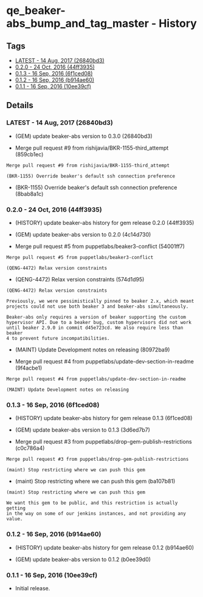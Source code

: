 # qe_beaker-abs_bump_and_tag_master - History
## Tags
* [LATEST - 14 Aug, 2017 (26840bd3)](#LATEST)
* [0.2.0 - 24 Oct, 2016 (44ff3935)](#0.2.0)
* [0.1.3 - 16 Sep, 2016 (6f1ced08)](#0.1.3)
* [0.1.2 - 16 Sep, 2016 (b914ae60)](#0.1.2)
* [0.1.1 - 16 Sep, 2016 (10ee39cf)](#0.1.1)

## Details
### <a name = "LATEST">LATEST - 14 Aug, 2017 (26840bd3)

* (GEM) update beaker-abs version to 0.3.0 (26840bd3)

* Merge pull request #9 from rishijavia/BKR-1155-third_attempt (859cb1ec)


```
Merge pull request #9 from rishijavia/BKR-1155-third_attempt

(BKR-1155) Override beaker's default ssh connection preference
```
* (BKR-1155) Override beaker's default ssh connection preference (8bab8a1c)

### <a name = "0.2.0">0.2.0 - 24 Oct, 2016 (44ff3935)

* (HISTORY) update beaker-abs history for gem release 0.2.0 (44ff3935)

* (GEM) update beaker-abs version to 0.2.0 (4c14d730)

* Merge pull request #5 from puppetlabs/beaker3-conflict (54001ff7)


```
Merge pull request #5 from puppetlabs/beaker3-conflict

(QENG-4472) Relax version constraints
```
* (QENG-4472) Relax version constraints (574d1d95)


```
(QENG-4472) Relax version constraints

Previously, we were pessimistically pinned to beaker 2.x, which meant
projects could not use both beaker 3 and beaker-abs simultaneously.

Beaker-abs only requires a version of beaker supporting the custom
hypervisor API. Due to a beaker bug, custom hypervisors did not work
until beaker 2.9.0 in commit d45e723cd. We also require less than beaker
4 to prevent future incompatibilities.
```
* (MAINT) Update Development notes on releasing (80972ba9)

* Merge pull request #4 from puppetlabs/update-dev-section-in-readme (9f4acbe1)


```
Merge pull request #4 from puppetlabs/update-dev-section-in-readme

(MAINT) Update Development notes on releasing
```
### <a name = "0.1.3">0.1.3 - 16 Sep, 2016 (6f1ced08)

* (HISTORY) update beaker-abs history for gem release 0.1.3 (6f1ced08)

* (GEM) update beaker-abs version to 0.1.3 (3d6ed7b7)

* Merge pull request #3 from puppetlabs/drop-gem-publish-restrictions (c0c786a4)


```
Merge pull request #3 from puppetlabs/drop-gem-publish-restrictions

(maint) Stop restricting where we can push this gem
```
* (maint) Stop restricting where we can push this gem (ba107b81)


```
(maint) Stop restricting where we can push this gem

We want this gem to be public, and this restriction is actually getting
in the way on some of our jenkins instances, and not providing any value.
```
### <a name = "0.1.2">0.1.2 - 16 Sep, 2016 (b914ae60)

* (HISTORY) update beaker-abs history for gem release 0.1.2 (b914ae60)

* (GEM) update beaker-abs version to 0.1.2 (b0ee39d0)

### <a name = "0.1.1">0.1.1 - 16 Sep, 2016 (10ee39cf)

* Initial release.
